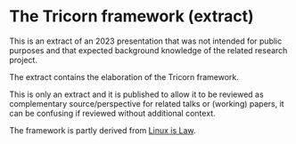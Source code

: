 # The Tricorn framework (extract)
  
This is an extract of an 2023 presentation that was not intended for public purposes and that expected background knowledge of the related research project.  
  
The extract contains the elaboration of the Tricorn framework.  
  
This is only an extract and it is published to allow it to be reviewed as complementary source/perspective for related talks or (working) papers, it can be confusing if reviewed without additional context.  
  
The framework is partly derived from [Linux is Law](https://github.com/py0xc3/PoliticalScienceAndGames/tree/master/linux-is-law).  

